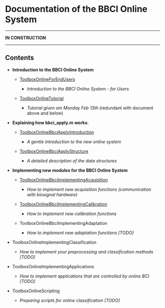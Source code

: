 Documentation of the BBCI Online System
=======================================

* * * * *

**IN CONSTRUCTION**

* * * * *

Contents
--------

-   **Introduction to the BBCI Online System**

    -   [ToolboxOnlineForEndUsers](ToolboxOnlineForEndUsers.html)
        - *Introduction to the BBCI Online System - for Users*

    -   [ToolboxOnlineTutorial](ToolboxOnlineTutorial.html)
        - *Tutorial given om Monday Feb 13th* (redundant with document
        above and below)

-   **Explaining how bbci\_apply.m works**:

    -   [ToolboxOnlineBbciApplyIntroduction](ToolboxOnlineBbciApplyIntroduction.html)
        - *A gentle introduction to the new online system*

    -   [ToolboxOnlineBbciApplyStructure](ToolboxOnlineBbciApplyStructure.html)
        - *A detailed description of the data structures*

-   **Implementing new modules for the BBCI Online System**

    -   [ToolboxOnlineBbciImplementingAcquisition](ToolboxOnlineBbciImplementingAcquisition.html)
        - *How to implement new acquisition functions (communication
        with biosignal hardware)*

    -   [ToolboxOnlineBbciImplementingCalibration](ToolboxOnlineBbciImplementingCalibration.html)
        - *How to implement new calibration functions*

    -   ToolboxOnlineBbciImplementingAdaptation
        - *How to implement new adaptation functions [TODO]*

-   ToolboxOnlineImplementingClassification
    - *How to implement your preprocessing and classification methods [TODO]*

-   ToolboxOnlineImplementingApplications
    - *How to implement applications that are controlled by online BCI [TODO]*

-   ToolboxOnlineScripting
    - *Preparing scripts for online classification [TODO]*


